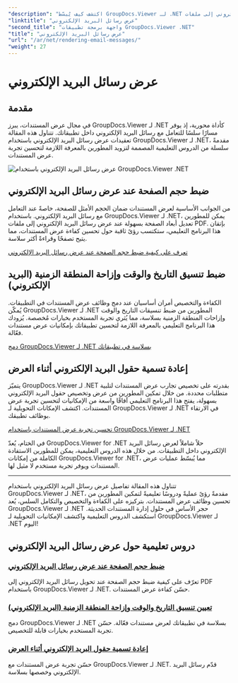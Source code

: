 ```yaml
---
"description": "اكتشف كيف يُبسّط GroupDocs.Viewer لـ .NET عرض رسائل البريد الإلكتروني إلى ملفات PDF. تعلّم كيفية ضبط حجم الصفحة، وتنسيق التاريخ والوقت، وإعادة تسمية الحقول بكفاءة."
"linktitle": "عرض رسائل البريد الإلكتروني"
"second_title": "واجهة برمجة تطبيقات GroupDocs.Viewer .NET"
"title": "عرض رسائل البريد الإلكتروني"
"url": "/ar/net/rendering-email-messages/"
"weight": 27
---
```


# عرض رسائل البريد الإلكتروني

## مقدمة

في مجال عرض المستندات، يبرز GroupDocs.Viewer لـ .NET كأداة محورية، إذ يوفر مسارًا سلسًا للتعامل مع رسائل البريد الإلكتروني داخل تطبيقاتك. تتناول هذه المقالة تعقيدات عرض رسائل البريد الإلكتروني باستخدام GroupDocs.Viewer لـ .NET، مقدمةً سلسلة من الدروس التعليمية المصممة لتزويد المطورين بالمعرفة اللازمة لتحسين تجربة عرض المستندات.

![عرض رسائل البريد الإلكتروني باستخدام GroupDocs.Viewer .NET](/viewer/rendering-email-messages/image.png)

## ضبط حجم الصفحة عند عرض رسائل البريد الإلكتروني

من الجوانب الأساسية لعرض المستندات ضمان الحجم الأمثل للصفحة، خاصةً عند التعامل مع رسائل البريد الإلكتروني. باستخدام GroupDocs.Viewer لـ .NET، يمكن للمطورين تعديل أبعاد الصفحة بسهولة عند عرض رسائل البريد الإلكتروني إلى ملفات PDF. بإتقان هذا البرنامج التعليمي، ستكتسب رؤىً ثاقبة حول تحسين كفاءة عرض المستندات، مما يتيح تصفحًا وقراءةً أكثر سلاسة.

[تعرف على كيفية ضبط حجم الصفحة عند عرض رسائل البريد الإلكتروني](./adjust-page-size-email/)

## ضبط تنسيق التاريخ والوقت وإزاحة المنطقة الزمنية (البريد الإلكتروني)

الكفاءة والتخصيص أمران أساسيان عند دمج وظائف عرض المستندات في التطبيقات. يُمكّن GroupDocs.Viewer لـ .NET المطورين من ضبط تنسيقات التاريخ والوقت وإزاحات المنطقة الزمنية بسلاسة، مما يُثري تجربة المستخدم بخيارات مُخصصة. يُزودك هذا البرنامج التعليمي بالمعرفة اللازمة لتحسين تطبيقاتك بإمكانيات عرض مستندات فعّالة.

[دمج GroupDocs.Viewer لـ .NET بسلاسة في تطبيقاتك](./set-date-time-format-offset-email/)

## إعادة تسمية حقول البريد الإلكتروني أثناء العرض

يتميّز GroupDocs.Viewer لـ .NET بقدرته على تخصيص تجارب عرض المستندات لتلبية متطلبات محددة. من خلال تمكين المطورين من عرض وتخصيص حقول البريد الإلكتروني بسهولة، يفتح هذا البرنامج التعليمي آفاقًا واسعة من الإمكانيات لتحسين تجربة عرض المستندات. اكتشف الإمكانات التحويلية لـ GroupDocs.Viewer لـ .NET في الارتقاء بوظائف تطبيقك.

[تحسين تجربة عرض المستندات باستخدام GroupDocs.Viewer لـ .NET](./rename-email-fields/)

في الختام، يُعدّ GroupDocs.Viewer for .NET حلاً شاملاً لعرض رسائل البريد الإلكتروني داخل التطبيقات. من خلال هذه الدروس التعليمية، يمكن للمطورين الاستفادة الكاملة من إمكانات GroupDocs.Viewer for .NET، مما يُبسّط عمليات عرض المستندات ويوفر تجربة مستخدم لا مثيل لها.

--- 

تتناول هذه المقالة تفاصيل عرض رسائل البريد الإلكتروني باستخدام GroupDocs.Viewer لـ .NET، مقدمةً رؤىً عمليةً ودروسًا تعليميةً لتمكين المطورين من تحسين وظائف عرض المستندات. بتركيزه على الكفاءة والتخصيص والتكامل السلس، يُعد GroupDocs.Viewer لـ .NET حجر الأساس في حلول إدارة المستندات الحديثة. استكشف الدروس التعليمية واكتشف الإمكانيات التحويلية لـ GroupDocs.Viewer لـ .NET اليوم!
## دروس تعليمية حول عرض رسائل البريد الإلكتروني
### [ضبط حجم الصفحة عند عرض رسائل البريد الإلكتروني](./adjust-page-size-email/)
تعرّف على كيفية ضبط حجم الصفحة عند تحويل رسائل البريد الإلكتروني إلى PDF باستخدام GroupDocs.Viewer لـ .NET. حسّن كفاءة عرض المستندات.
### [تعيين تنسيق التاريخ والوقت وإزاحة المنطقة الزمنية (البريد الإلكتروني)](./set-date-time-format-offset-email/)
دمج GroupDocs.Viewer لـ .NET بسلاسة في تطبيقاتك لعرض مستندات فعّالة. حسّن تجربة المستخدم بخيارات قابلة للتخصيص.
### [إعادة تسمية حقول البريد الإلكتروني أثناء العرض](./rename-email-fields/)
حسّن تجربة عرض المستندات مع GroupDocs.Viewer لـ .NET. قدّم رسائل البريد الإلكتروني وخصصها بسلاسة.